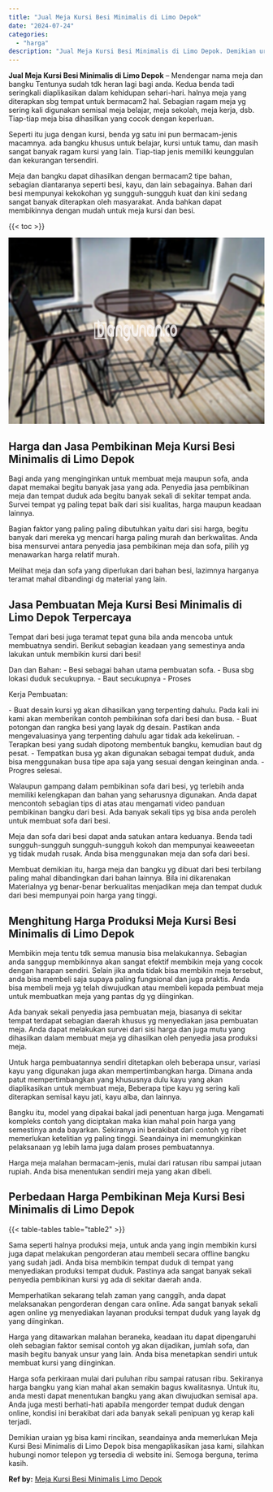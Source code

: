 ```yaml
---
title: "Jual Meja Kursi Besi Minimalis di Limo Depok"
date: "2024-07-24"
categories: 
  - "harga"
description: "Jual Meja Kursi Besi Minimalis di Limo Depok. Demikian uraian yg bisa kami rincikan, seandainya anda memerlukan Meja Kursi Besi Minimalis di Limo Depok bisa..."
---
```


**Jual Meja Kursi Besi Minimalis di Limo Depok** – Mendengar nama meja dan bangku Tentunya sudah tdk heran lagi bagi anda. Kedua benda tadi seringkali diaplikasikan dalam kehidupan sehari-hari. halnya meja yang diterapkan sbg tempat untuk bermacam2 hal. Sebagian ragam meja yg sering kali digunakan semisal meja belajar, meja sekolah, meja kerja, dsb. Tiap-tiap meja bisa dihasilkan yang cocok dengan keperluan.

Seperti itu juga dengan kursi, benda yg satu ini pun bermacam-jenis macamnya. ada bangku khusus untuk belajar, kursi untuk tamu, dan masih sangat banyak ragam kursi yang lain. Tiap-tiap jenis memiliki keunggulan dan kekurangan tersendiri.

Meja dan bangku dapat dihasilkan dengan bermacam2 tipe bahan, sebagian diantaranya seperti besi, kayu, dan lain sebagainya. Bahan dari besi mempunyai kekokohan yg sungguh-sungguh kuat dan kini sedang sangat banyak diterapkan oleh masyarakat. Anda bahkan dapat membikinnya dengan mudah untuk meja kursi dan besi.

{{< toc >}}

![Jual Meja Kursi Besi Minimalis di Limo Depok](/images/jual-meja-besi-murah30.png)

## Harga dan Jasa Pembikinan Meja Kursi Besi Minimalis di Limo Depok

Bagi anda yang menginginkan untuk membuat meja maupun sofa, anda dapat memakai begitu banyak jasa yang ada. Penyedia jasa pembikinan meja dan tempat duduk ada begitu banyak sekali di sekitar tempat anda. Survei tempat yg paling tepat baik dari sisi kualitas, harga maupun keadaan lainnya.

Bagian faktor yang paling paling dibutuhkan yaitu dari sisi harga, begitu banyak dari mereka yg mencari harga paling murah dan berkwalitas. Anda bisa mensurvei antara penyedia jasa pembikinan meja dan sofa, pilih yg menawarkan harga relatif murah.

Melihat meja dan sofa yang diperlukan dari bahan besi, lazimnya harganya teramat mahal dibandingi dg material yang lain.

## Jasa Pembuatan Meja Kursi Besi Minimalis di Limo Depok Terpercaya

Tempat dari besi juga teramat tepat guna bila anda mencoba untuk membuatnya sendiri. Berikut sebagian keadaan yang semestinya anda lakukan untuk membikin kursi dari besi!

Dan dan Bahan: - Besi sebagai bahan utama pembuatan sofa. - Busa sbg lokasi duduk secukupnya. - Baut secukupnya - Proses

Kerja Pembuatan:

\- Buat desain kursi yg akan dihasilkan yang terpenting dahulu. Pada kali ini kami akan memberikan contoh pembikinan sofa dari besi dan busa. - Buat potongan dan rangka besi yang layak dg desain. Pastikan anda mengevaluasinya yang terpenting dahulu agar tidak ada kekeliruan. - Terapkan besi yang sudah dipotong membentuk bangku, kemudian baut dg pesat. - Tempatkan busa yg akan digunakan sebagai tempat duduk, anda bisa menggunakan busa tipe apa saja yang sesuai dengan keinginan anda. - Progres selesai.

Walaupun gampang dalam pembikinan sofa dari besi, yg terlebih anda memiliki kelengkapan dan bahan yang seharusnya digunakan. Anda dapat mencontoh sebagian tips di atas atau mengamati video panduan pembikinan bangku dari besi. Ada banyak sekali tips yg bisa anda peroleh untuk membuat sofa dari besi.

Meja dan sofa dari besi dapat anda satukan antara keduanya. Benda tadi sungguh-sungguh sungguh-sungguh kokoh dan mempunyai keaweeetan yg tidak mudah rusak. Anda bisa menggunakan meja dan sofa dari besi.

Membuat demikian itu, harga meja dan bangku yg dibuat dari besi terbilang paling mahal dibandingkan dari bahan lainnya. Bila ini dikarenakan Materialnya yg benar-benar berkualitas menjadikan meja dan tempat duduk dari besi mempunyai poin harga yang tinggi.

## Menghitung Harga Produksi Meja Kursi Besi Minimalis di Limo Depok

Membikin meja tentu tdk semua manusia bisa melakukannya. Sebagian anda sanggup membikinnya akan sangat efektif membikin meja yang cocok dengan harapan sendiri. Selain jika anda tidak bisa membikin meja tersebut, anda bisa membeli saja supaya paling fungsional dan juga praktis. Anda bisa membeli meja yg telah diwujudkan atau membeli kepada pembuat meja untuk membuatkan meja yang pantas dg yg diinginkan.

Ada banyak sekali penyedia jasa pembuatan meja, biasanya di sekitar tempat terdapat sebagian daerah khusus yg menyediakan jasa pembuatan meja. Anda dapat melakukan survei dari sisi harga dan juga mutu yang dihasilkan dalam membuat meja yg dihasilkan oleh penyedia jasa produksi meja.

Untuk harga pembuatannya sendiri ditetapkan oleh beberapa unsur, variasi kayu yang digunakan juga akan mempertimbangkan harga. Dimana anda patut mempertimbangkan yang khususnya dulu kayu yang akan diaplikasikan untuk membuat meja, Beberapa tipe kayu yg sering kali diterapkan semisal kayu jati, kayu alba, dan lainnya.

Bangku itu, model yang dipakai bakal jadi penentuan harga juga. Mengamati kompleks contoh yang diciptakan maka kian mahal poin harga yang semestinya anda bayarkan. Sekiranya ini berakibat dari contoh yg ribet memerlukan ketelitian yg paling tinggi. Seandainya ini memungkinkan pelaksanaan yg lebih lama juga dalam proses pembuatannya.

Harga meja malahan bermacam-jenis, mulai dari ratusan ribu sampai jutaan rupiah. Anda bisa menentukan sendiri meja yang akan dibeli.

## Perbedaan Harga Pembikinan Meja Kursi Besi Minimalis di Limo Depok

{{< table-tables table="table2" >}}

Sama seperti halnya produksi meja, untuk anda yang ingin membikin kursi juga dapat melakukan pengorderan atau membeli secara offline bangku yang sudah jadi. Anda bisa membikin tempat duduk di tempat yang menyediakan produksi tempat duduk. Pastinya ada sangat banyak sekali penyedia pembikinan kursi yg ada di sekitar daerah anda.

Memperhatikan sekarang telah zaman yang canggih, anda dapat melaksanakan pengorderan dengan cara online. Ada sangat banyak sekali agen online yg menyediakan layanan produksi tempat duduk yang layak dg yang diinginkan.

Harga yang ditawarkan malahan beraneka, keadaan itu dapat dipengaruhi oleh sebagian faktor semisal contoh yg akan dijadikan, jumlah sofa, dan masih begitu banyak unsur yang lain. Anda bisa menetapkan sendiri untuk membuat kursi yang diinginkan.

Harga sofa perkiraan mulai dari puluhan ribu sampai ratusan ribu. Sekiranya harga bangku yang kian mahal akan semakin bagus kwalitasnya. Untuk itu, anda mesti dapat menentukan bangku yang akan diwujudkan semisal apa. Anda juga mesti berhati-hati apabila mengorder tempat duduk dengan online, kondisi ini berakibat dari ada banyak sekali penipuan yg kerap kali terjadi.

Demikian uraian yg bisa kami rincikan, seandainya anda memerlukan Meja Kursi Besi Minimalis di Limo Depok bisa mengaplikasikan jasa kami, silahkan hubungi nomor telepon yg tersedia di website ini. Semoga berguna, terima kasih.

**Ref by:** [Meja Kursi Besi Minimalis Limo Depok](https://id.wikipedia.org/wiki/Meja)
